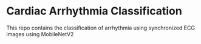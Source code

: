 # Cardiac Arrhythmia Classification
 This repo contains the classification of arrhythmia using synchronized ECG images using MobileNetV2
